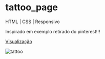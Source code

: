 # tattoo_page

HTML | CSS | Responsivo

Inspirado em exemplo retirado do pinterest!!!

[Visualização](https://c410j0s3.github.io/Tattoo/)


![tattoo](https://user-images.githubusercontent.com/106616005/174618076-f2dcfc54-086f-46c3-82ea-c6b580f37314.jpg)
